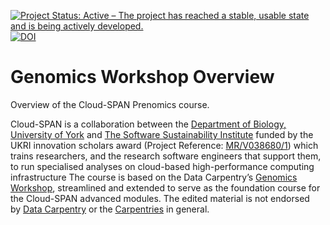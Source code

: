 [![Project Status: Active – The project has reached a stable, usable state and is being actively developed.](https://www.repostatus.org/badges/latest/active.svg)](https://www.repostatus.org/#active) [![DOI](https://zenodo.org/badge/DOI/10.5281/zenodo.5582459.svg)](https://doi.org/10.5281/zenodo.5582459)

# Genomics Workshop Overview

Overview of the Cloud-SPAN Prenomics course.

Cloud-SPAN is a collaboration between the [Department of Biology, University of York](https://www.york.ac.uk/biology/) and [The Software Sustainability Institute](https://www.software.ac.uk/) funded by the UKRI innovation scholars award (Project Reference: [MR/V038680/1](https://www.google.com/url?q=https%3A%2F%2Fgtr.ukri.org%2Fprojects%3Fref%3DMR%252FV038680%252F1&sa=D&sntz=1&usg=AFQjCNF0nsozFp-1kvcp0Dgjks6kY8CiCQ)) which trains researchers, and the research software engineers that support them, to run specialised analyses on cloud-based high-performance computing infrastructure
The course is based on the Data Carpentry’s [Genomics Workshop](https://datacarpentry.org/genomics-workshop), streamlined and extended to serve as the foundation course for the Cloud-SPAN advanced modules. The edited material is not endorsed by [Data Carpentry](https://datacarpentry.org/) or the [Carpentries](https://carpentries.org/) in general.
